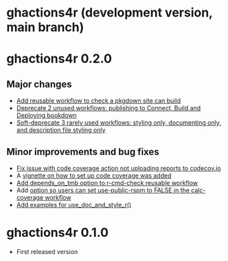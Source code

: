 # ghactions4r (development version, main branch)

# ghactions4r 0.2.0

## Major changes

- [Add reusable workflow to check a pkgdown site can build](https://github.com/nmfs-ost/ghactions4r/pull/121)
- [Deprecate 2 unused workflows: publishing to Connect, Build and Deploying bookdown](https://github.com/nmfs-ost/ghactions4r/pull/139)
- [Soft-deprecate 3 rarely used workflows: styling only, documenting only, and description file styling only](https://github.com/nmfs-ost/ghactions4r/pull/131)

## Minor improvements and bug fixes

- [Fix issue with code coverage action not uploading reports to codecov.io](https://github.com/nmfs-ost/ghactions4r/pull/124)
- A [vignette on how to set up code coverage was added](https://nmfs-fish-tools.github.io/ghactions4r/articles/set_up.html)
- [Add depends_on_tmb option to r-cmd-check reusable workflow](https://github.com/nmfs-ost/ghactions4r/pull/107)
- Add [option so users can set use-public-rspm to FALSE in the calc-coverage workflow](https://github.com/nmfs-ost/ghactions4r/pull/113)
- [Add examples for use_doc_and_style_r()](https://github.com/nmfs-ost/ghactions4r/pull/138)

# ghactions4r 0.1.0

- First released version